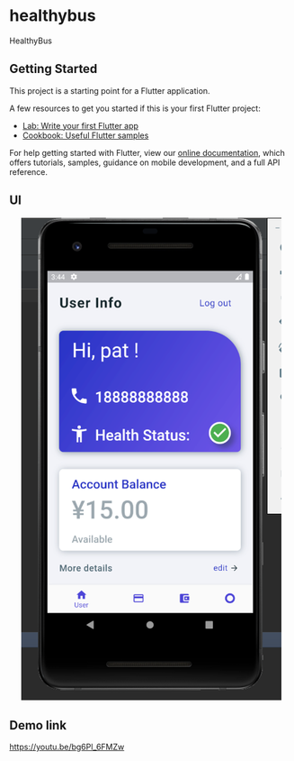 # healthybus

HealthyBus

## Getting Started

This project is a starting point for a Flutter application.

A few resources to get you started if this is your first Flutter project:

- [Lab: Write your first Flutter app](https://flutter.dev/docs/get-started/codelab)
- [Cookbook: Useful Flutter samples](https://flutter.dev/docs/cookbook)

For help getting started with Flutter, view our
[online documentation](https://flutter.dev/docs), which offers tutorials,
samples, guidance on mobile development, and a full API reference.

## UI
<div align="center">
    <img src="https://github.com/XianWang521/healthybus/blob/master/UI-img/Android/%E5%9B%BE%E7%89%871.png">
</div>

## Demo link

https://youtu.be/bg6Pl_6FMZw
